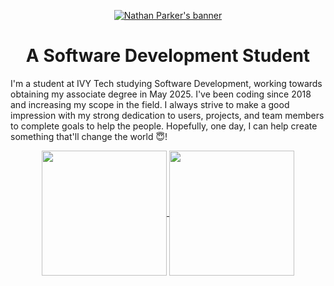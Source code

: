 <p align="center"><a href="https://ncp.dev" target="_blank"><img src="https://github.com/KingPr0o7/KingPr0o7/blob/main/nathanBanner.png" alt="Nathan Parker's banner"></a></p>
<h1 align="center">A Software Development Student</h1>

I'm a student at IVY Tech studying Software Development, working towards obtaining my associate degree in May 2025. I've been coding since 2018 and increasing my scope in the field. I always strive to make a good impression with my strong dedication to users, projects, and team members to complete goals to help the people. Hopefully, one day, I can help create something that'll change the world 😇!

<div align="center">
  <a href="https://github.com/kingpr0o7/github-readme-stats">
    <img height=200 align="center" src="https://github-readme-stats.vercel.app/api?username=kingpr0o7&theme=github_dark" />
  </a>
  <a href="https://github.com/kingpr0o7/convoychat">
    <img height=200 align="center" src="https://github-readme-stats.vercel.app/api/top-langs?username=kingpr0o7&theme=github_dark&layout=compact&langs_count=8&card_width=245" />
  </a>  
</div>
